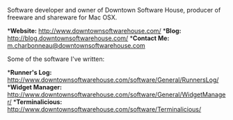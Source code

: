 


Software developer and owner of Downtown Software House, producer of freeware and shareware for Mac OSX.


***Website:** http://www.downtownsoftwarehouse.com/
***Blog:** http://blog.downtownsoftwarehouse.com/
***Contact Me:** m.charbonneau@downtownsoftwarehouse.com


Some of the software I've written:


***Runner's Log:** http://www.downtownsoftwarehouse.com/software/General/RunnersLog/
***Widget Manager:** http://www.downtownsoftwarehouse.com/software/General/WidgetManager/
***Terminalicious:** http://www.downtownsoftwarehouse.com/software/Terminalicious/